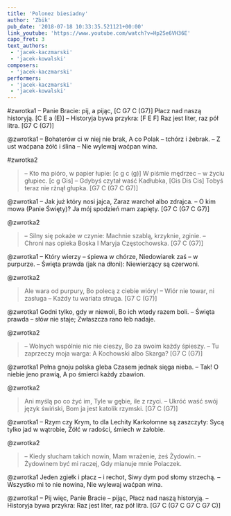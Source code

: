 ```yaml
---
title: 'Polonez biesiadny'
author: 'Zbik'
pub_date: '2018-07-18 10:33:35.521121+00:00'
link_youtube: 'https://www.youtube.com/watch?v=Hp2Se6VH36E'
capo_fret: 3
text_authors:
 - 'jacek-kaczmarski'
 - 'jacek-kowalski'
composers:
 - 'jacek-kaczmarski'
performers:
 - 'jacek-kaczmarski'
 - 'jacek-kowalski'
---
```


#zwrotka1
– Panie Bracie: pij, a pijąc, [C G7 C (G7)]
Płacz nad naszą historyją. [C E a (E)]
– Historyja bywa przykra: [F E F]
Raz jest liter, raz pół litra. [G7 C (G7)]

@zwrotka1
– Bohaterów ci w niej nie brak,
A co Polak – tchórz i żebrak.
– Z ust waćpana żółć i ślina – 
Nie wylewaj waćpan wina.

#zwrotka2
>– Kto ma pióro, w papier łupie: [c g c (g)]
>W piśmie mędrzec – w życiu głupiec. [c g Gis]
>– Gdybyś czytał waść Kadłubka, [Gis Dis Cis] 
>Tobyś teraz nie rżnął głupka. [G7 C (G7 C G7)]

@zwrotka1
– Jak już który nosi jajca,
Zaraz warchoł albo zdrajca.
– O kim mowa (Panie Święty)?
Ja mój spodzień mam zapięty. [G7 C (G7 C G7)]

@zwrotka2
>– Silny się pokaże w czynie:
>Machnie szablą, krzyknie, zginie.
>– Chroni nas opieka Boska
>I Maryja Częstochowska. [G7 C (G7)]

@zwrotka1
– Który wierzy – śpiewa w chórze,
Niedowiarek zaś – w purpurze.
– Święta prawda (jak na dłoni):
Niewierzący są czerwoni.

@zwrotka2
>Ale wara od purpury,
>Bo polecą z ciebie wióry!
>– Wiór nie towar, ni zasługa –
>Każdy tu wariata struga. [G7 C (G7)]

@zwrotka1
Godni tylko, gdy w niewoli,
Bo ich wtedy razem boli.
– Święta prawda – słów nie staje;
Zwłaszcza rano łeb nadaje.

@zwrotka2
>– Wolnych wspólnie nic nie cieszy,
>Bo za swoim każdy śpieszy. 
>– Tu zaprzeczy moja warga:
>A Kochowski albo Skarga? [G7 C (G7)]

@zwrotka1
Pełna gnoju polska gleba
Czasem jednak sięga nieba.
– Tak! O niebie jeno prawią,
A po śmierci każdy zbawion.

@zwrotka2
>Ani myślą po co żyć im,
>Tyle w gębie, ile z rzyci.
>– Ukróć waść swój język świński,
>Bom ja jest katolik rzymski. [G7 C (G7)]

@zwrotka1
– Rzym czy Krym, to dla Lechity
Karkołomne są zaszczyty:
Sycą tylko jad w wątrobie,
Żółć w radości, śmiech w żałobie.

@zwrotka2
>– Kiedy słucham takich nowin,
>Mam wrażenie, żeś Żydowin.
>– Żydowinem być mi raczej,
>Gdy mianuje mnie Polaczek.

@zwrotka1
Jeden zgiełk i płacz – i rechot,
Siwy dym pod słomy strzechą.
– Wszystko mi to nie nowina,
Nie wylewaj waćpan wina.

@zwrotka1
– Pij więc, Panie Bracie – pijąc,
Płacz nad naszą historyją.
– Historyja bywa przykra:
Raz jest liter, raz pół litra. [G7 C (G7 C G7 C G7 C)]